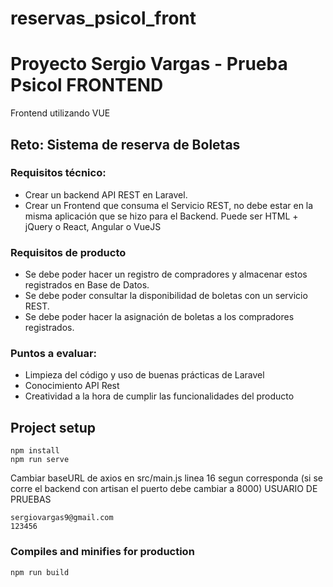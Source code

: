 # reservas_psicol_front

# Proyecto Sergio Vargas - Prueba Psicol FRONTEND

Frontend utilizando VUE

## Reto: Sistema de reserva de Boletas

### Requisitos técnico:
- Crear un backend API REST en Laravel.
- Crear un Frontend que consuma el Servicio REST, no debe estar en la misma aplicación que se hizo para el Backend. Puede ser HTML + jQuery o React, Angular o VueJS

### Requisitos de producto
- Se debe poder hacer un registro de compradores y almacenar estos registrados en Base de Datos.
- Se debe poder consultar la disponibilidad de boletas con un servicio REST.
- Se debe poder hacer la asignación de boletas a los compradores registrados.

### Puntos a evaluar:
- Limpieza del código y uso de buenas prácticas de Laravel
- Conocimiento API Rest
- Creatividad a la hora de cumplir las funcionalidades del producto

## Project setup
```
npm install
npm run serve
```
Cambiar baseURL de axios en src/main.js linea 16 segun corresponda (si se corre el backend con artisan el puerto debe cambiar a 8000)
USUARIO DE PRUEBAS
```
sergiovargas9@gmail.com
123456
```
### Compiles and minifies for production
```
npm run build
```
